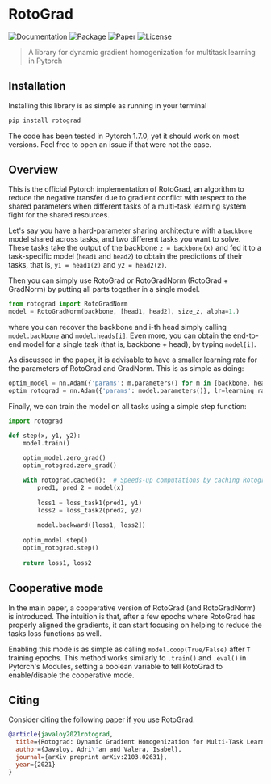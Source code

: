 # RotoGrad


[![Documentation](https://img.shields.io/badge/docs-stable-informational.svg)](https://rotograd.readthedocs.io/en/stable/index.html)
[![Package](https://img.shields.io/badge/pypi-rotograd-informational.svg)](https://pypi.org/project/rotograd/)
[![Paper](http://img.shields.io/badge/paper-arxiv.2103.02631-9cf.svg)](https://arxiv.org/abs/2103.02631)
[![License](https://img.shields.io/badge/license-MIT-yellow.svg)](https://github.com/adrianjav/rotograd/blob/main/LICENSE)

> A library for dynamic gradient homogenization for multitask learning in Pytorch

## Installation

Installing this library is as simple as running in your terminal
```bash
pip install rotograd
```

The code has been tested in Pytorch 1.7.0, yet it should work on most versions. Feel free to open an issue
if that were not the case.

## Overview

This is the official Pytorch implementation of RotoGrad, an algorithm to reduce the negative transfer due 
to gradient conflict with respect to the shared parameters when different tasks of a multi-task learning
system fight for the shared resources.

Let's say you have a hard-parameter sharing architecture with a `backbone` model shared across tasks, and 
two different tasks you want to solve. These tasks take the output of the backbone `z = backbone(x)` and fed
it to a task-specific model (`head1` and `head2`) to obtain the predictions of their tasks, that is,
`y1 = head1(z)` and `y2 = head2(z)`.

Then you can simply use RotoGrad or RotoGradNorm (RotoGrad + GradNorm) by putting all parts together in a
single model.

```python
from rotograd import RotoGradNorm
model = RotoGradNorm(backbone, [head1, head2], size_z, alpha=1.)
```

where you can recover the backbone and i-th head simply calling `model.backbone` and `model.heads[i]`. Even
more, you can obtain the end-to-end model for a single task (that is, backbone + head), by typing `model[i]`.

As discussed in the paper, it is advisable to have a smaller learning rate for the parameters of RotoGrad
and GradNorm. This is as simple as doing:

```python
optim_model = nn.Adam({'params': m.parameters() for m in [backbone, head1, head2]}, lr=learning_rate_model)
optim_rotograd = nn.Adam({'params': model.parameters()}, lr=learning_rate_rotograd)
```

Finally, we can train the model on all tasks using a simple step function:
```python
import rotograd

def step(x, y1, y2):
    model.train()
    
    optim_model.zero_grad()
    optim_rotograd.zero_grad()

    with rotograd.cached():  # Speeds-up computations by caching Rotograd's parameters
        pred1, pred_2 = model(x)
        
        loss1 = loss_task1(pred1, y1)
        loss2 = loss_task2(pred2, y2)
        
        model.backward([loss1, loss2])
    
    optim_model.step()
    optim_rotograd.step()
        
    return loss1, loss2
```

## Cooperative mode

In the main paper, a cooperative version of RotoGrad (and RotoGradNorm) is introduced. 
The intuition is that, after a few epochs where RotoGrad has properly aligned the gradients, it can start
focusing on helping to reduce the tasks loss functions as well. 

Enabling this mode is as simple as calling `model.coop(True/False)` after `T` training epochs. This method works 
similarly  to `.train()` and `.eval()` in Pytorch's Modules, setting a boolean variable to tell RotoGrad
to enable/disable the cooperative mode.

## Citing

Consider citing the following paper if you use RotoGrad:

```bibtex
@article{javaloy2021rotograd,
  title={Rotograd: Dynamic Gradient Homogenization for Multi-Task Learning},
  author={Javaloy, Adri\'an and Valera, Isabel},
  journal={arXiv preprint arXiv:2103.02631},
  year={2021}
}
```